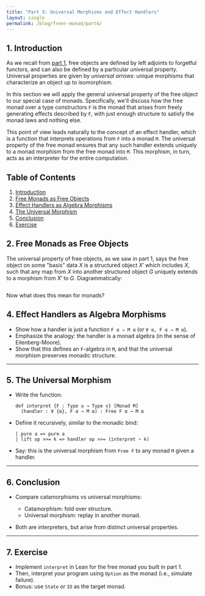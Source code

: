 ```yaml
---
title: "Part 3: Universal Morphisms and Effect Handlers"
layout: single
permalink: /blog/freer-monad/part4/
---
```


##  1. <a name='Introduction'></a>Introduction
As we recall from [part 1](/blog/freer-monad/part1/), free objects are defined by left adjoints to forgetful functors, and can also be defined by a particular universal property. Universal properties are given by *universal arrows*: unique morphisms that characterize an object up to isomorphism. 

In this section we will apply the general universal property of the free object to our special case of monads. Specifically, we'll discuss how the free monad over a type constructors `F` is the monad that arises from freely generating effects described by `F`, with just enough structure to satisfy the monad laws and nothing else.

This point of view leads naturally to the concept of an effect handler, which is a function that interprets operations from `F` into a monad `M`. The universal property of the free monad ensures that any such handler extends uniquely to a monad morphism from the free monad into `M`. This morphism, in turn, acts as an interpreter for the entire computation.

<!-- vscode-markdown-toc -->
## Table of Contents

1. [Introduction](#Introduction)
2. [Free Monads as Free Objects](#FreeMonadAsFreeObject)
3. [Effect Handlers as Algebra Morphisms](#Handlers)
4. [The Universal Morphism](#UnivMorphism)
5. [Conclusion](#Conclusion)
6. [Exercise](#Exercise)
<!-- /vscode-markdown-toc -->


##  2. <a name='FreeMonadAsFreeObject'></a>Free Monads as Free Objects

The universal property of free objects, as we saw in part 1, says the free object on some "basis" data $X$ is a structured object $X'$ which includes $X$, such that any map from $X$ into another structured object $G$ uniquely extends to a morphism from $X'$ to $G$. Diagrammatically:

<div style="text-align: center;">
  <span style="display: inline-block;">
    <script type="text/tikz">
      \begin{tikzcd}[scale=2, column sep=huge, row sep=huge]
        {X'} && G \\
        \\
        X
        \arrow["{\hat{h}}", dashed, from=1-1, to=1-3]
        \arrow["\iota", from=3-1, to=1-1]
        \arrow["h"', from=3-1, to=1-3]
      \end{tikzcd}
    </script>
  </span>
</div>

Now what does this mean for monads?
## 4. Effect Handlers as Algebra Morphisms

* Show how a handler is just a function `F α → M α` (or `∀ α, F α → M α`).
* Emphasize the analogy: the handler is a monad algebra (in the sense of Eilenberg-Moore).
* Show that this defines an `F`-algebra in `M`, and that the universal morphism preserves monadic structure.

---

## 5. The Universal Morphism

* Write the function:

  ```lean
  def interpret {F : Type u → Type v} [Monad M]
    (handler : ∀ {α}, F α → M α) : Free F α → M α
  ```
* Define it recursively, similar to the monadic bind:

  ```lean
  | pure a => pure a
  | lift op >>= k => handler op >>= (interpret ∘ k)
  ```
* Say: this is the universal morphism from `Free F` to any monad `M` given a handler.

---

## 6. Conclusion

* Compare catamorphisms vs universal morphisms:

  * Catamorphism: fold over structure.
  * Universal morphism: replay in another monad.
* Both are interpreters, but arise from distinct universal properties.

---

## 7. Exercise

* Implement `interpret` in Lean for the free monad you built in part 1.
* Then, interpret your program using `Option` as the monad (i.e., simulate failure).
* Bonus: use `State` or `IO` as the target monad.
